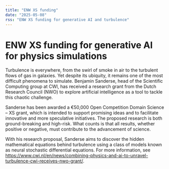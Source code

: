 ```yaml
---
title: "ENW XS funding"
date: "2025-05-08"
rss: "ENW XS funding for generative AI and turbulence"
---
```


# ENW XS funding for generative AI for physics simulations
Turbulence is everywhere, from the swirl of smoke in air to the turbulent flows of gas in galaxies. Yet despite its ubiquity, it remains one of the most difficult phenomena to simulate. Benjamin Sanderse, head of the Scientific Computing group at CWI, has received a research grant from the Dutch Research Council (NWO) to explore artificial intelligence as a tool to tackle this chaotic challenge.

Sanderse has been awarded a €50,000 Open Competition Domain Science – XS grant, which is intended to support promising ideas and to facilitate innovative and more speculative initiatives. The proposed research is both ground-breaking and high-risk. What counts is that all results, whether positive or negative, must contribute to the advancement of science.

With his research proposal, Sanderse aims to discover the hidden mathematical equations behind turbulence using a class of models known as neural stochastic differential equations. For more information, see <https://www.cwi.nl/en/news/combining-physics-and-ai-to-unravel-turbulence-cwi-receives-nwo-grant/>.